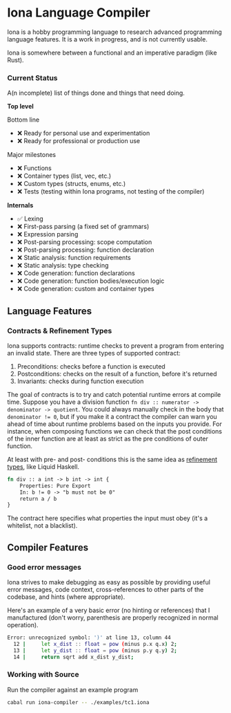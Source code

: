 # Iona Language Compiler

Iona is a hobby programming language to research advanced programming language features. It is a work in progress, and is not currently usable.

Iona is somewhere between a functional and an imperative paradigm (like Rust).

### Current Status

A(n incomplete) list of things done and things that need doing.

**Top level**

Bottom line
- ❌ Ready for personal use and experimentation
- ❌ Ready for professional or production use

Major milestones
- ❌ Functions
- ❌ Container types (list, vec, etc.)
- ❌ Custom types (structs, enums, etc.)
- ❌ Tests (testing within Iona programs, not testing of the compiler)

**Internals**

- ✅ Lexing
- ❌ First-pass parsing (a fixed set of grammars)
- ❌ Expression parsing
- ❌ Post-parsing processing: scope computation
- ❌ Post-parsing processing: function declaration
- ❌ Static analysis: function requirements 
- ❌ Static analysis: type checking
- ❌ Code generation: function declarations
- ❌ Code generation: function bodies/execution logic
- ❌ Code generation: custom and container types

## Language Features

### Contracts & Refinement Types

Iona supports contracts: runtime checks to prevent a program from entering an invalid state. There are three types of supported contract:

1. Preconditions: checks before a function is executed
2. Postconditions: checks on the result of a function, before it's returned
3. Invariants: checks during function execution

The goal of contracts is to try and catch potential runtime errors at compile time. Suppose you have a division function `fn div :: numerator -> denominator -> quotient`. You could always manually check in the body that `denominator != 0`, but if you make it a contract the compiler can warn you ahead of time about runtime problems based on the inputs you provide. For instance, when composing functions we can check that the post conditions of the inner function are at least as strict as the pre conditions of outer function.

At least with pre- and post- conditions this is the same idea as [refinement types](https://en.wikipedia.org/wiki/Refinement_type), like Liquid Haskell.

```rs
fn div :: a int -> b int -> int {
    Properties: Pure Export
    In: b != 0 -> "b must not be 0" 
    return a / b
}
```
The contract here specifies what properties the input must obey (it's a whitelist, not a blacklist).

## Compiler Features

### Good error messages 

Iona strives to make debugging as easy as possible by providing useful error messages, code context, cross-references to other parts of the codebase, and hints (where appropriate).

Here's an example of a very basic error (no hinting or references) that I manufactured (don't worry, parenthesis are properly recognized in normal operation).

```sh
Error: unrecognized symbol: ')' at line 13, column 44
  12 |     let x_dist :: float = pow (minus p.x q.x) 2;
  13 |     let y_dist :: float = pow (minus p.y q.y) 2;
  14 |     return sqrt add x_dist y_dist;
```

### Working with Source

Run the compiler against an example program

```sh
cabal run iona-compiler -- ./examples/tc1.iona
```